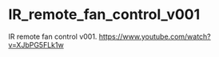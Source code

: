 # IR_remote_fan_control_v001
IR remote fan control v001. https://www.youtube.com/watch?v=XJbPG5FLk1w

